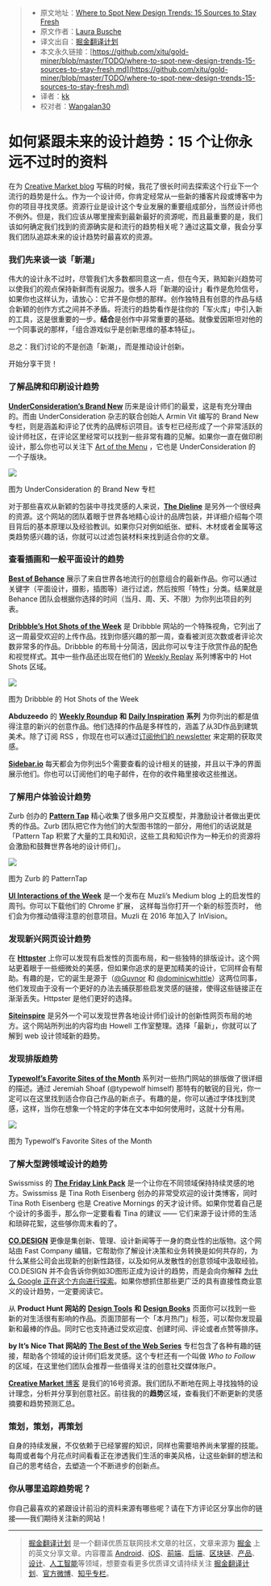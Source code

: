 > * 原文地址：[Where to Spot New Design Trends: 15 Sources to Stay Fresh](https://medium.com/building-creative-market/where-to-spot-new-design-trends-15-sources-to-stay-fresh-8877d6e097b8)
> * 原文作者：[Laura Busche](https://medium.com/@laurabusche?source=post_header_lockup)
> * 译文出自：[掘金翻译计划](https://github.com/xitu/gold-miner)
> * 本文永久链接：[https://github.com/xitu/gold-miner/blob/master/TODO/where-to-spot-new-design-trends-15-sources-to-stay-fresh.md](https://github.com/xitu/gold-miner/blob/master/TODO/where-to-spot-new-design-trends-15-sources-to-stay-fresh.md)
> * 译者：[kk](https://github.com/kangkai124)
> * 校对者：[Wangalan30](https://github.com/Wangalan30)

# 如何紧跟未来的设计趋势：15 个让你永远不过时的资料

在为 [Creative Market blog](http://www.creativemarket.com/blog) 写稿的时候，我花了很长时间去探索这个行业下一个流行的趋势是什么。作为一个设计师，你肯定经常从一些新的播客片段或博客中为你的项目寻找灵感。资源行业是设计这个专业发展的重要组成部分，当然设计师也不例外。但是，我们应该从哪里搜索到最新最好的资源呢，而且最重要的是，我们该如何确定我们找到的资源确实是和流行的趋势相关呢？通过这篇文章，我会分享我们团队追踪未来的设计趋势时最喜欢的资源。

### **我们先来谈一谈「新潮」**

伟大的设计永不过时，尽管我们大多数都同意这一点，但在今天，熟知新兴趋势可以使我们的观点保持新鲜而有说服力。很多人将「新潮的设计」看作是危险信号，如果你也这样认为，请放心：它并不是你想的那样。创作独特且有创意的作品与结合新颖的创作方式之间并不矛盾。将流行的趋势看作是往你的「军火库」中引入新的工具，这是很重要的一步。**结合**是创作中非常重要的基础。就像爱因斯坦对他的一个同事说的那样，「组合游戏似乎是创新思维的基本特征」。

总之：我们讨论的不是创造「新潮」，而是推动设计创新。

开始分享干货！

### 了解品牌和印刷设计趋势

[**UnderConsideration’s Brand New**](https://www.underconsideration.com/brandnew/) 历来是设计师们的最爱，这是有充分理由的。而由 UnderConsideration 杂志的联合创始人 Armin Vit 编写的 Brand New 专栏，则是涵盖和评论了优秀的品牌标识项目。该专栏已经形成了一个非常活跃的设计师社区，在评论区里经常可以找到一些非常有趣的见解。如果你一直在做印刷设计，那么你也可以关注下 [Art of the Menu](http://www.underconsideration.com/artofthemenu/) ，它也是 UnderConsideration 的一个子版块。

![](https://cdn-images-1.medium.com/max/800/1*TTBnRu5b9sjhJ7ZEmuj2RQ.jpeg)

图为 UnderConsideration 的 Brand New 专栏

对于那些喜欢从新颖的包装中寻找灵感的人来说，[**The Dieline**](http://www.thedieline.com/blog) 是另外一个很经典的资源。这个网站的团队着眼于世界各地精心设计的品牌包装，并详细介绍每个项目背后的基本原理以及经验教训。如果你只对例如纸张、塑料、木材或者金属等这类趋势感兴趣的话，你就可以过滤包装材料来找到适合你的文章。

### 查看插画和一般平面设计的趋势

[**Best of Behance**](https://www.behance.net/) 展示了来自世界各地流行的创意组合的最新作品。你可以通过关键字（平面设计，摄影，插图等）进行过滤，然后按照「特性」分类。结果就是 Behance 团队会根据你选择的时间（当月、周、天、不限）为你列出项目的列表。

[**Dribbble’s Hot Shots of the Week**](https://dribbble.com/shots/week/2017-10-30?utm_content=hot-shots-see-all-link) 是 Dribbble 网站的一个特殊视角，它列出了这一周最受欢迎的上传作品。找到你感兴趣的那一周，查看被浏览次数或者评论次数非常多的作品。Dribbble 的布局十分简洁，因此你可以专注于欣赏作品的配色和视觉样式。其中一些作品还出现在他们的 [Weekly Replay](https://dribbble.com/stories/categories/weekly-replay) 系列博客中的 Hot Shots 区域。

![](https://cdn-images-1.medium.com/max/800/1*6e9aBZ3PSkKq0CuuBEjRbg.jpeg)

图为 Dribbble 的 Hot Shots of the Week

**Abduzeedo** 的 [**Weekly Roundup**](http://abduzeedo.com/tags/weekly-roundup) **和** [**Daily Inspiration**](http://abduzeedo.com/tags/daily-inspiration) **系列** 为你列出的都是值得注意的新兴的创意作品。他们选择的作品是多样性的，涵盖了从3D作品到建筑美术。除了订阅 RSS ，你现在也可以通过[订阅他们的 newsletter](http://abduzeedo.com/mailchimp-subscribe-abduzeedo-mailing-list) 来定期的获取灵感。

[**Sidebar.io**](https://sidebar.io) 每天都会为你列出5个需要查看的设计相关的链接，并且以干净的界面展示他们。你也可以订阅他们的电子邮件，在你的收件箱里接收这些推送。

### 了解用户体验设计趋势

Zurb 创办的 [**Pattern Tap**](https://zurb.com/patterntap) 精心收集了很多用户交互模型，并激励设计者做出更优秀的作品。Zurb 团队把它作为他们的大型图书馆的一部分，用他们的话说就是「Pattern Tap 积累了大量的工具和知识，这些工具和知识作为一种无价的资源将会激励和鼓舞世界各地的设计师们」。

![](https://cdn-images-1.medium.com/max/800/1*w3T0VLKyy2qTolK5uNVfdw.jpeg)

图为 Zurb 的 PatternTap

[**UI Interactions of the Week**](https://medium.muz.li/) 是一个发布在 Muzli’s Medium blog 上的启发性的周刊。你可以下载他们的 Chrome 扩展， 这样每当你打开一个新的标签页时， 他们会为你推动值得注意的创意项目。Muzli 在 2016 年加入了 InVision。

### 发现新兴网页设计趋势

在 [**Httpster**](https://httpster.net/) 上你可以发现有启发性的页面布局，和一些独特的排版设计。这个网站更着眼于一些细微处的美感，但如果你追求的是更加精美的设计，它同样会有帮助。有趣的是，它的诞生是源于（[@Guvnor](https://github.com/guvnor) 和 [@dominicwhittle](https://github.com/dominicwhittle)）这两位同事，他们发现由于没有一个更好的办法去捕获那些启发灵感的链接，使得这些链接正在渐渐丢失。Httpster 是他们更好的选择。

[**Siteinspire**](https://www.siteinspire.com/) 是另外一个可以发现世界各地设计师们设计的创新性网页布局的地方。这个网站所列出的内容均由 Howell 工作室整理。选择「最新」，你就可以了解到 web 设计领域新的趋势。

### 发现排版趋势

[**Typewolf’s Favorite Sites of the Month**](https://www.typewolf.com/blog) 系列对一些热门网站的排版做了很详细的描述。通过 Jeremiah Shoaf (@typewolf himself) 那特有的敏锐的目光，你一定可以在这里找到适合你自己作品的新点子。有趣的是，你可以通过字体找到灵感，这样，当你在想象一个特定的字体在文本中如何使用时，这就十分有用。

![](https://cdn-images-1.medium.com/max/800/1*dGNyyGU6gCdXQ1PhHJuXyQ.png)

图为 Typewolf’s Favorite Sites of the Month

### 了解大型跨领域设计的趋势

Swissmiss 的 [**The Friday Link Pack**](http://www.swiss-miss.com/link-pack) 是一个让你在不同领域保持持续灵感的地方。Swissmiss 是 Tina Roth Eisenberg 创办的非常受欢迎的设计类博客，同时 Tina Roth Eisenberg 也是 Creative Mornings 的天才设计师。如果你觉着自己是个设计的多面手，那么你一定要看看 Tina 的建议 —— 它们来源于设计师的生活和琐碎花絮，这些够你周末看的了。

[**CO.DESIGN**](https://www.fastcodesign.com/90148702/google-is-building-a-new-kind-of-clipart) 更像是集创新、管理、设计新闻等于一身的商业性的出版物。这个网站由 Fast Company 编辑，它帮助你了解设计决策和业务转换是如何共存的，为什么某些公司会出现新的创新性路径，以及如何从发散性的创意领域中汲取经验。CO.DESIGN 并不会告诉你例如3D图形正成为设计的趋势，而是会向你解释 [为什么 Google 正在这个方向进行探索](https://www.fastcodesign.com/90148702/google-is-building-a-new-kind-of-clipart)。如果你想抓住那些更广泛的具有直接性商业意义的设计趋势，一定要阅读它。

从 **Product Hunt 网站的** [**Design Tools**](https://www.producthunt.com/topics/design-tools) **和** [**Design Books**](https://www.producthunt.com/topics/design-books) 页面你可以找到一些新的对生活很有影响的作品。页面顶部有一个「本月热门」标签，可以帮你发现最新和最棒的作品。同时它也支持通过受欢迎度、创建时间、评论或者点赞等排序。

**by It’s Nice That 网站的** [**The Best of the Web Series**](https://www.itsnicethat.com/categories/best-of-the-web)  专栏包含了各种有趣的链接，帮助各个领域的设计师们启发灵感。这个专栏还有一个叫做 *Who to Follow* 的区域，在这里他们团队会推荐一些值得关注的创意社交媒体账户。

[**Creative Market** 博客](https://creativemarket.com/blog/category/design-trends) 是我们的16号资源。我们团队不断地在网上寻找独特的设计理念，分析并分享到创意社区。前往我的的**趋势**区域，查看我们不断更新的灵感摘要和趋势预测汇总。

### **策划，策划，再策划**

自身的持续发展，不仅依赖于已经掌握的知识，同样也需要培养尚未掌握的技能。每周或者每个月花点时间看看正在渗透我们生活的审美风格，让这些新鲜的想法和自己的思考结合，去塑造一个不断进步的创新点。

### **你从哪里追踪趋势呢？**

你自己最喜欢的紧跟设计前沿的资料来源有哪些呢？请在下方评论区分享出你的链接——我们期待关注新的网站！


---

> [掘金翻译计划](https://github.com/xitu/gold-miner) 是一个翻译优质互联网技术文章的社区，文章来源为 [掘金](https://juejin.im) 上的英文分享文章。内容覆盖 [Android](https://github.com/xitu/gold-miner#android)、[iOS](https://github.com/xitu/gold-miner#ios)、[前端](https://github.com/xitu/gold-miner#前端)、[后端](https://github.com/xitu/gold-miner#后端)、[区块链](https://github.com/xitu/gold-miner#区块链)、[产品](https://github.com/xitu/gold-miner#产品)、[设计](https://github.com/xitu/gold-miner#设计)、[人工智能](https://github.com/xitu/gold-miner#人工智能)等领域，想要查看更多优质译文请持续关注 [掘金翻译计划](https://github.com/xitu/gold-miner)、[官方微博](http://weibo.com/juejinfanyi)、[知乎专栏](https://zhuanlan.zhihu.com/juejinfanyi)。
